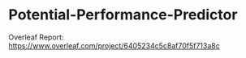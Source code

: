 # Potential-Performance-Predictor

Overleaf Report: https://www.overleaf.com/project/6405234c5c8af70f5f713a8c
